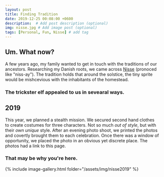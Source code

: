 ```yaml
---
layout: post
title: Finding Tradition
date: 2019-12-25 00:08:00 +0600
description:  # Add post description (optional)
img: nisse.jpg # Add image post (optional)
tags: [Personal, Fun, Nisse] # add tag
---
```


## Um. What now?
A few years ago, my family wanted to get in touch with the traditions of our ancestors. Researching my Danish roots, we came across [Nisse](https://en.wikipedia.org/wiki/Nisse_(folklore)) (pronoced like "niss-ay"). The tradition holds that around the solstice, the tiny sprite would be mishcevious with the inhabitants of the homestead.

### The trickster elf appealed to us in sevearal ways.

## 2019

This year, we planned a stealth mission. We secured second hand clothes to create costumes for three characters. Not so much _out of style_, but with their _own unique_ style. After an evening photo shoot, we printed the photos and covertly brought them to each celebration. Once there was a window of opportunity, we placed the photo in an obvious yet discrete place. The photos had a link to this page.

### That may be why you're here.


{% include image-gallery.html folder="/assets/img/nisse2019" %}
